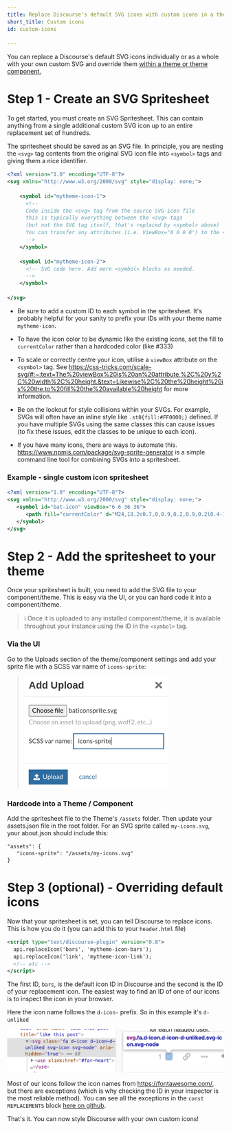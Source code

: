 ```yaml
---
title: Replace Discourse's default SVG icons with custom icons in a theme
short_title: Custom icons
id: custom-icons

---
```

You can replace a Discourse's default SVG icons individually or as a whole with your own custom SVG  and override them [within a theme or theme component.](https://meta.discourse.org/t/beginners-guide-to-using-discourse-themes/91966#create-new-themes-and-theme-components-7) 

# Step 1 - Create an SVG Spritesheet

To get started, you must create an SVG Spritesheet. This can contain anything from a single additional custom SVG icon up to an entire replacement set of hundreds.

The spritesheet should be saved as an SVG file. In principle, you are nesting the `<svg>` tag contents from the original SVG icon file into `<symbol>` tags and giving them a nice identifier.

```xml
<?xml version="1.0" encoding="UTF-8"?>
<svg xmlns="http://www.w3.org/2000/svg" style="display: none;">

    <symbol id="mytheme-icon-1">
      <!-- 
      Code inside the <svg> tag from the source SVG icon file
      this is typically everything between the <svg> tags 
      (but not the SVG tag itself, that's replaced by <symbol> above)
      You can transfer any attributes (i.e. ViewBox="0 0 0 0") to the <symbol> tag
      -->
    </symbol>

    <symbol id="mytheme-icon-2">
      <!-- SVG code here. Add more <symbol> blocks as needed.
      -->
    </symbol>

</svg>
```

* Be sure to add a custom ID to each symbol in the spritesheet. It's probably helpful for your sanity to prefix your IDs with your theme name `mytheme-icon`.

* To have the icon color to be dynamic like the existing icons, set the fill to `currentColor` rather than a hardcoded color (like #333)

* To scale or correctly centre your icon, utilise a `viewBox` attribute on the `<symbol>` tag. See https://css-tricks.com/scale-svg/#:~:text=The%20viewBox%20is%20an%20attribute,%2C%20y%2C%20width%2C%20height.&text=Likewise%2C%20the%20height%20is%20the,to%20fill%20the%20available%20height for more information.

* Be on the lookout for style collisions within your SVGs. For example, SVGs will often have an inline style like `.st0{fill:#FF0000;}` defined. If you have multiple SVGs using the same classes this can cause issues (to fix these issues, edit the classes to be unique to each icon). 

* If you have many icons, there are ways to automate this. https://www.npmjs.com/package/svg-sprite-generator is a simple command line tool for combining SVGs into a spritesheet.

### Example - single custom icon spritesheet
```xml
<?xml version="1.0" encoding="UTF-8"?>
<svg xmlns="http://www.w3.org/2000/svg" style="display: none;">
   <symbol id="bat-icon" viewBox="6 6 36 36">
      <path fill="currentColor" d="M24,18.2c0.7,0,0.9,0.2,0.9,0.2l0.4-1.7c0,0,0.4,1.5,0.4,2.8c0.2,1.1,2.2,0.4,3.9,0C31.4,19.1,32,16,32,16h16c0,0-9.4,3.5-7,10c0,0-14.8-2-17,7l0,0c-2.2-9-17-7-17-7c2.4-6.5-7-10-7-10h16c0,0,0.6,3.1,2.3,3.5c1.7,0.4,3.9,1.1,3.9,0c0.2-1.1,0.4-2.8,0.4-2.8l0.4,1.7C23.1,18.4,23.4,18.2,24,18.2L24,18.2L24,18.2z"/>
   </symbol>
</svg>
```
# Step 2 - Add the spritesheet to your theme
Once your spritesheet is built, you need to add the SVG file to your component/theme. This is easy via the UI, or you can hard code it into a component/theme.

>:information_source: Once it is uploaded to any installed component/theme, it is available throughout your instance using the ID in the `<symbol>` tag.
### Via the UI
Go to the Uploads section of the theme/component settings and add your sprite file with a SCSS var name of `icons-sprite`:

>![image|334x260, 75%](/assets/custom-icons-1.png)


### Hardcode into a Theme / Component
Add the spritesheet file to the Theme's `/assets` folder. Then update your assets.json file in the root folder.
For an SVG sprite called  `my-icons.svg`, your about.json should include this:
```
"assets": {
   "icons-sprite": "/assets/my-icons.svg"
}
``` 
# Step 3 (optional) - Overriding default icons

Now that your spritesheet is set, you can tell Discourse to replace icons. This is how you do it (you can add this to your `header.html` file)

```xml
<script type="text/discourse-plugin" version="0.8">
  api.replaceIcon('bars', 'mytheme-icon-bars');
  api.replaceIcon('link', 'mytheme-icon-link');
  <!-- etc -->
</script>
```

The first ID, `bars`, is the default icon ID in Discourse and the second is the ID of your replacement icon. The easiest way to find an ID of one of our icons is to inspect the icon in your browser.

Here the icon name follows the `d-icon-` prefix. So in this example it's `d-unliked`

![43%20PM|690x138, 75%](/assets/custom-icons-2.png) 

Most of our icons follow the icon names from https://fontawesome.com/, but there are exceptions (which is why checking the ID in your inspector is the most reliable method). You can see all the exceptions in the `const REPLACEMENTS` block [here on github](https://github.com/discourse/discourse/blob/0b5d5b0d40ecf4b1588a442598410ea64d7869d5/app/assets/javascripts/discourse-common/addon/lib/icon-library.js#L14). 

That's it. You can now style Discourse with your own custom icons!

<div data-theme-toc="true"> </div>
